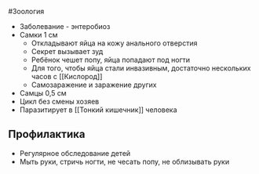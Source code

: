 #Зоология 
- Заболевание - энтеробиоз
- Самки 1 см
	- Откладывают яйца на кожу анального отверстия
	- Секрет вызывает зуд
	- Ребёнок чешет попу, яйца попадают под ногти
	- Для того, чтобы яйца стали инвазивным, достаточно нескольких часов с [[Кислород]]
	- Самозаражение и заражение других
- Самцы 0,5 см
- Цикл без смены хозяев
- Паразитирует в [[Тонкий кишечник]] человека 
## Профилактика
- Регулярное обследование детей 
- Мыть руки, стричь ногти, не чесать попу, не облизывать руки 
